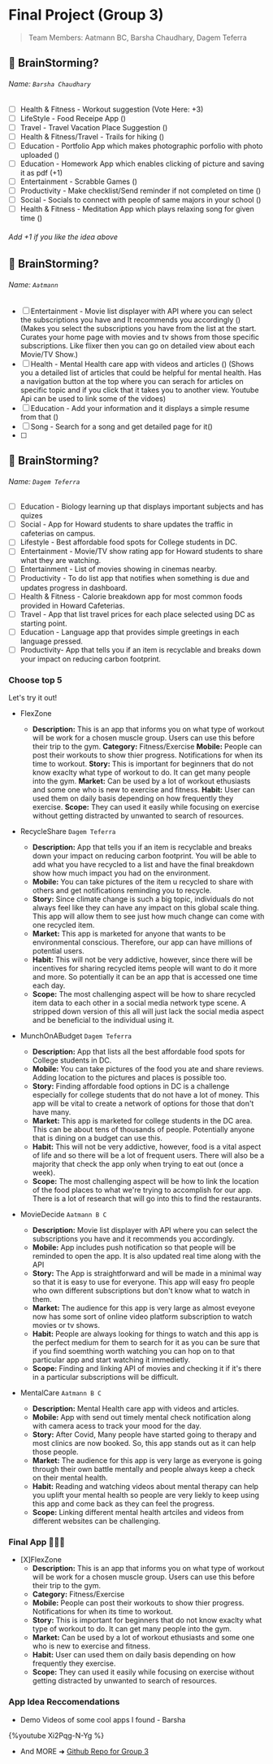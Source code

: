 # Final Project (Group 3)



> Team Members: Aatmann BC, Barsha Chaudhary, Dagem Teferra 

## :memo: BrainStorming?
###### Name: `Barsha Chaudhary`

### 

- [ ] Health & Fitness - Workout suggestion (Vote Here: +3)
- [ ] LifeStyle - Food Receipe App ()
- [ ] Travel - Travel Vacation Place Suggestion ()
- [ ] Health & Fitness/Travel - Trails for hiking ()
- [ ] Education - Portfolio App which makes photographic porfolio with photo uploaded ()
- [ ] Education - Homework App which enables clicking of picture and saving it as pdf (+1)
- [ ] Entertainment - Scrabble Games ()
- [ ] Productivity - Make checklist/Send reminder if not completed on time ()
- [ ] Social - Socials to connect with people of same majors in your school ()
- [ ] Health & Fitness - Meditation App which plays relaxing song for given time ()

###### Add +1 if you like the idea above

## :memo: BrainStorming?
###### Name: `Aatmann`

### 
- [ ] Entertainment - Movie list displayer with API where you can select the subscriptions you have and It recommends you accordingly ()
        (Makes you select the subscriptions you have from the list at the start. Curates your home page with movies and tv shows from those specific subscriptions. Like flixer then you can go on detailed view about each Movie/TV Show.)
- [ ] Health - Mental Health care app with videos and articles ()
        (Shows you a detailed list of articles that could be helpful for mental health. Has a navigation button at the top where you can serach for articles on specific topic and if you click that it takes you to another view. Youtube Api can be used to link some of the vidoes)
- [ ] Education - Add your information and it displays a simple resume from that ()
- [ ] Song - Search for a song and get detailed page for it()
- [ ] 

## :memo: BrainStorming?
###### Name: `Dagem Teferra`

### 

- [ ] Education - Biology learning up that displays important subjects and has quizes
- [ ] Social - App for Howard students to share updates the traffic in cafeterias on campus.
- [ ] Lifestyle - Best affordable food spots for College students in DC.
- [ ] Entertainment - Movie/TV show rating app for Howard students to share what they are watching.
- [ ] Entertainment - List of movies showing in cinemas nearby.
- [ ] Productivity - To do list app that notifies when something is due and updates progress in dashboard.
- [ ] Health & Fitness - Calorie breakdown app for most common foods provided in Howard Cafeterias.
- [ ] Travel - App that list travel prices for each place selected using DC as starting point.
- [ ] Education - Language app that provides simple greetings in each language pressed.
- [ ] Productivity- App that tells you if an item is recyclable and breaks down your impact on reducing carbon footprint.

### Choose top 5

Let's try it out!
- FlexZone
    - **Description:** This is an app that informs you on what type of workout will be work for a chosen muscle group. Users can use this before their trip to the gym.
    **Category:** Fitness/Exercise
    **Mobile:** People can post their workouts to show thier progress. Notifications for when its time to workout. 
    **Story:** This is important for beginners that do not know exaclty what type of workout to do. It can get many people into the gym.
    **Market:** Can be used by a lot of workout ethusiasts and some one who is new to exercise and fitness.
    **Habit:** User can used them on daily basis depending on how frequently they exercise.
    **Scope:** They can used it easily while focusing on exercise without getting distracted by unwanted to search of resources.

- RecycleShare `Dagem Teferra`
    - **Description:** App that tells you if an item is recyclable and breaks down your impact on reducing carbon footprint. You will be able to add what you have recycled to a list and have the final breakdown show how much impact you had on the environment. 
    - **Mobile:** You can take pictures of the item u recycled to share with others and get notifications reminding you to recycle.
    - **Story:** Since climate change is such a big topic, individuals do not always feel like they can have any impact on this global scale thing. This app will allow them to see just how much change can come with one recycled item.
    - **Market:** This app is marketed for anyone that wants to be environmental conscious. Therefore, our app can have millions of potential users. 
    - **Habit:** This will not be very addictive, however, since there will be incentives for sharing recycled items people will want to do it more and more. So potentially it can be an app that is accessed one time each day. 
    - **Scope:** The most challenging aspect will be how to share recycled item data to each other in a social media network type scene. A stripped down version of this all will just lack the social media aspect and be beneficial to the individual using it.

- MunchOnABudget `Dagem Teferra`
    - **Description:** App that lists all the best affordable food spots for College students in DC.
    - **Mobile:** You can take pictures of the food you ate and share reviews. Adding location to the pictures and places is possible too.
    - **Story:** Finding affordable food options in DC is a challenge especially for college students that do not have a lot of money. This app will be vital to create a network of options for those that don't have many.
    - **Market:** This app is marketed for college students in the DC area. This can be about tens of thousands of people. Potentially anyone that is dining on a budget can use this.  
    -  **Habit:** This will not be very addictive, however, food is a vital aspect of life and so there will be a lot of frequent users. There will also be a majority that check the app only when trying to eat out (once a week).
    - **Scope:** The most challenging aspect will be how to link the location of the food places to what we're trying to accomplish for our app. There is a lot of research that will go into this to find the restaurants. 

- MovieDecide `Aatmann B C`
    - **Description:** Movie list displayer with API where you can select the subscriptions you have and it recommends you accordingly.
    - **Mobile:** App includes push notification so that people will be reminded to open the app. It is also updated real time along with the API
    - **Story:** The App is straightforward and will be made in a minimal way so that it is easy to use for everyone. This app will easy fro people who own different subscriptions but don't know what to watch in them.
    - **Market:** The audience for this app is very large as almost eveyone now has some sort of online video platform subscription to watch movies or tv shows.
    - **Habit:** People are always looking for things to watch and this app is the perfect medium for them to search for it as you can be sure that if you find soemthing worth watching you can hop on to that particular app and start watching it immedietly.
    - **Scope:** Finding and linking API of movies and checking it if it's there in a particular subscriptions will be difficult.

- MentalCare `Aatmann B C`
    - **Description:** Mental Health care app with videos and articles.
    - **Mobile:** App with send out timely mental check notification along with camera acess to track your mood for the day.
    - **Story:** After Covid, Many people have started going to therapy and most clinics are now booked. So, this app stands out as it can help those people.
    - **Market:** The audience for this app is very large as everyone is going through their own battle mentally and people always keep a check on their mental health.
    - **Habit:** Reading and watching videos about mental therapy can help you uplift your mental health so people are very liekly to keep using this app and come back as they can feel the progress.
    - **Scope:** Linking different mental health artciles and videos from different websites can be challenging.

    


### Final App :rocket::rocket::rocket:
- [X]FlexZone
    - **Description:** This is an app that informs you on what type of workout will be work for a chosen muscle group. Users can use this before their trip to the gym.
    - **Category:** Fitness/Exercise
    - **Mobile:** People can post their workouts to show thier progress. Notifications for when its time to workout. 
    - **Story:** This is important for beginners that do not know exaclty what type of workout to do. It can get many people into the gym.
    - **Market:** Can be used by a lot of workout ethusiasts and some one who is new to exercise and fitness.
    - **Habit:** User can used them on daily basis depending on how frequently they exercise.
    - **Scope:** They can used it easily while focusing on exercise without getting distracted by unwanted to search of resources.


### App Idea Reccomendations

- Demo Videos of some cool apps I found - Barsha

{%youtube Xi2Pqg-N-Yg %}


- And MORE ➜ [Github Repo for Group 3](https://github.com/BarshaC/GroupProjectKotlinCodepath)

